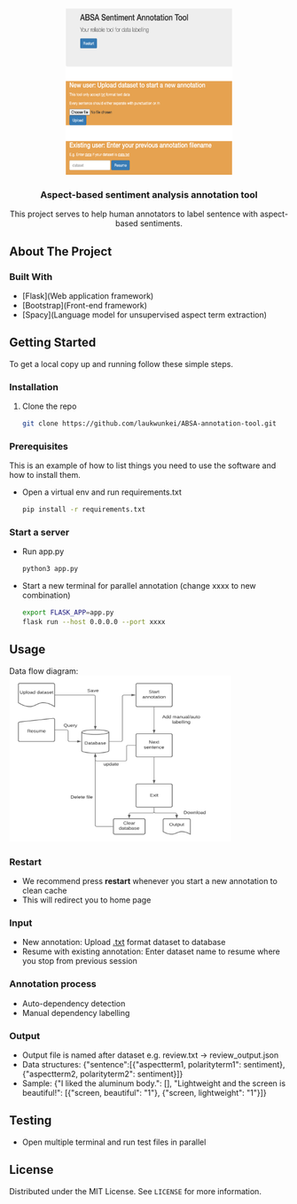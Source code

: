 
<!-- PROJECT LOGO -->
<br />
<p align="center">
  <a href="https://github.com/laukwunkei/ABSA-annotation-tool">
    <img src="static/homepage.png" alt="Logo" width="300" height="300">
  </a>

  <h3 align="center">Aspect-based sentiment analysis annotation tool</h3>

  <p align="center">
    This project serves to help human annotators to label sentence with aspect-based sentiments.
  </p>
</p>


<!-- ABOUT THE PROJECT -->
## About The Project

### Built With

* [Flask](Web application framework)
* [Bootstrap](Front-end framework)
* [Spacy](Language model for unsupervised aspect term extraction)


<!-- GETTING STARTED -->
## Getting Started

To get a local copy up and running follow these simple steps.

### Installation

1. Clone the repo
   ```sh
   git clone https://github.com/laukwunkei/ABSA-annotation-tool.git
   ```
   
### Prerequisites

This is an example of how to list things you need to use the software and how to install them.
* Open a virtual env and run requirements.txt
  ```sh
  pip install -r requirements.txt
  ```

### Start a server
* Run app.py
    ```sh
  python3 app.py
  ```

* Start a new terminal for parallel annotation (change xxxx to new combination)
    ```sh
  export FLASK_APP=app.py
  flask run --host 0.0.0.0 --port xxxx
  ```

<!-- USAGE EXAMPLES -->
## Usage

Data flow diagram:
<br />
<a href="https://github.com/laukwunkei/ABSA-annotation-tool">
    <img src="static/annotation.png" alt="Logo" width="400" height="300">
  </a>

### Restart
* We recommend press **restart** whenever you start a new annotation to clean cache
* This will redirect you to home page

### Input
* New annotation: Upload <ins>.txt</ins> format dataset to database
* Resume with existing annotation: Enter dataset name to resume where you stop from previous session

### Annotation process 
* Auto-dependency detection
* Manual dependency labelling 

### Output
* Output file is named after dataset e.g. review.txt -> review_output.json
* Data structures: {"sentence":[{"aspectterm1, polarityterm1": sentiment},{"aspectterm2, polarityterm2": sentiment}]}
* Sample: {"I liked the aluminum body.": [], "Lightweight and the screen is beautiful!": [{"screen, beautiful": "1"}, {"screen, lightweight": "1"}]}

<!-- Testing EXAMPLES -->
## Testing
* Open multiple terminal and run test files in parallel 


<!-- LICENSE -->
## License

Distributed under the MIT License. See `LICENSE` for more information.





<!-- MARKDOWN LINKS & IMAGES -->
<!-- https://www.markdownguide.org/basic-syntax/#reference-style-links -->
[contributors-shield]: https://img.shields.io/github/contributors/github_username/repo.svg?style=for-the-badge
[contributors-url]: https://github.com/github_username/repo/graphs/contributors
[forks-shield]: https://img.shields.io/github/forks/github_username/repo.svg?style=for-the-badge
[forks-url]: https://github.com/github_username/repo/network/members
[stars-shield]: https://img.shields.io/github/stars/github_username/repo.svg?style=for-the-badge
[stars-url]: https://github.com/github_username/repo/stargazers
[issues-shield]: https://img.shields.io/github/issues/github_username/repo.svg?style=for-the-badge
[issues-url]: https://github.com/github_username/repo/issues
[license-shield]: https://img.shields.io/github/license/github_username/repo.svg?style=for-the-badge
[license-url]: https://github.com/github_username/repo/blob/master/LICENSE.txt
[linkedin-shield]: https://img.shields.io/badge/-LinkedIn-black.svg?style=for-the-badge&logo=linkedin&colorB=555
[linkedin-url]: https://linkedin.com/in/github_username

